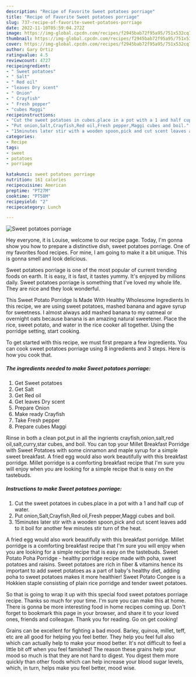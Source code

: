 ```yaml
---
description: "Recipe of Favorite Sweet potatoes porriage"
title: "Recipe of Favorite Sweet potatoes porriage"
slug: 737-recipe-of-favorite-sweet-potatoes-porriage
date: 2022-11-10T05:59:04.272Z
image: https://img-global.cpcdn.com/recipes/f2945bab72f95a95/751x532cq70/sweet-potatoes-porriage-recipe-main-photo.jpg
thumbnail: https://img-global.cpcdn.com/recipes/f2945bab72f95a95/751x532cq70/sweet-potatoes-porriage-recipe-main-photo.jpg
cover: https://img-global.cpcdn.com/recipes/f2945bab72f95a95/751x532cq70/sweet-potatoes-porriage-recipe-main-photo.jpg
author: Gary Ortiz
ratingvalue: 4.5
reviewcount: 4727
recipeingredient:
- " Sweet potatoes"
- " Salt"
- " Red oil"
- "leaves Dry scent"
- " Onion"
- " Crayfish"
- " Fresh pepper"
- "cubes Maggi"
recipeinstructions:
- "Cut the sweet potatoes in cubes.place in a pot with a 1 and half cup of water."
- "Put onion,Salt,Crayfish,Red oil,Fresh pepper,Maggi cubes and boil."
- "15minutes later stir with a wooden spoon,pick and cut scent leaves add to it boil for another few minutes stir turn of the heat."
categories:
- Recipe
tags:
- sweet
- potatoes
- porriage

katakunci: sweet potatoes porriage 
nutrition: 161 calories
recipecuisine: American
preptime: "PT27M"
cooktime: "PT58M"
recipeyield: "2"
recipecategory: Lunch

---
```



![Sweet potatoes porriage](https://img-global.cpcdn.com/recipes/f2945bab72f95a95/751x532cq70/sweet-potatoes-porriage-recipe-main-photo.jpg)

Hey everyone, it is Louise, welcome to our recipe page. Today, I'm gonna show you how to prepare a distinctive dish, sweet potatoes porriage. One of my favorites food recipes. For mine, I am going to make it a bit unique. This is gonna smell and look delicious.

Sweet potatoes porriage is one of the most popular of current trending foods on earth. It is easy, it is fast, it tastes yummy. It's enjoyed by millions daily. Sweet potatoes porriage is something that I've loved my whole life. They are nice and they look wonderful.

This Sweet Potato Porridge Is Made With Healthy Wholesome Ingredients In this recipe, we are using sweet potatoes, mashed banana and agave syrup for sweetness. I almost always add mashed banana to my oatmeal or overnight oats because banana is an amazing natural sweetener. Place the rice, sweet potato, and water in the rice cooker all together. Using the porridge setting, start cooking.


To get started with this recipe, we must first prepare a few ingredients. You can cook sweet potatoes porriage using 8 ingredients and 3 steps. Here is how you cook that.

<!--inarticleads1-->

##### The ingredients needed to make Sweet potatoes porriage:

1. Get  Sweet potatoes
1. Get  Salt
1. Get  Red oil
1. Get leaves Dry scent
1. Prepare  Onion
1. Make ready  Crayfish
1. Take  Fresh pepper
1. Prepare cubes Maggi


Rinse in both a clean pot,put in all the ingrients crayfish,onion,salt,red oil,salt,curry,star cubes, and boil. You can top your Millet Breakfast Porridge with Sweet Potatoes with some cinnamon and maple syrup for a simple sweet breakfast. A fried egg would also work beautifully with this breakfast porridge. Millet porridge is a comforting breakfast recipe that I&#39;m sure you will enjoy when you are looking for a simple recipe that is easy on the tastebuds. 

<!--inarticleads2-->

##### Instructions to make Sweet potatoes porriage:

1. Cut the sweet potatoes in cubes.place in a pot with a 1 and half cup of water.
1. Put onion,Salt,Crayfish,Red oil,Fresh pepper,Maggi cubes and boil.
1. 15minutes later stir with a wooden spoon,pick and cut scent leaves add to it boil for another few minutes stir turn of the heat.


A fried egg would also work beautifully with this breakfast porridge. Millet porridge is a comforting breakfast recipe that I&#39;m sure you will enjoy when you are looking for a simple recipe that is easy on the tastebuds. Sweet Potato Poha Porridge - healthy porridge recipe made with poha, sweet potatoes and raisins. Sweet potatoes are rich in fiber &amp; vitamins hence its important to add sweet potatoes as a part of baby&#39;s healthy diet, adding poha to sweet potatoes makes it more healthier! Sweet Potato Congee is a Hokkien staple consisting of plain rice porridge and tender sweet potatoes. 

So that is going to wrap it up with this special food sweet potatoes porriage recipe. Thanks so much for your time. I'm sure you can make this at home. There is gonna be more interesting food in home recipes coming up. Don't forget to bookmark this page in your browser, and share it to your loved ones, friends and colleague. Thank you for reading. Go on get cooking!

Grains can be excellent for fighting a bad mood. Barley, quinoa, millet, teff, etc are all good for helping you feel better. They help you feel full also which can actually help to make your mood better. It's not difficult to feel a little bit off when you feel famished! The reason these grains help your mood so much is that they are not hard to digest. You digest them more quickly than other foods which can help increase your blood sugar levels, which, in turn, helps make you feel better, mood wise.
